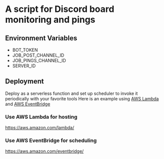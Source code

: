 # A script for Discord board monitoring and pings
## Environment Variables
- BOT_TOKEN
- JOB_POST_CHANNEL_ID
- JOB_PINGS_CHANNEL_ID
- SERVER_ID

## Deployment
Deploy as a serverless function and set up scheduler to invoke it periodically with your favorite tools
Here is an example using [AWS Lambda](https://aws.amazon.com/lambda/) and [AWS EventBridge](https://aws.amazon.com/eventbridge/)

### Use AWS Lambda for hosting
https://aws.amazon.com/lambda/

### Use AWS EventBridge for scheduling
https://aws.amazon.com/eventbridge/
